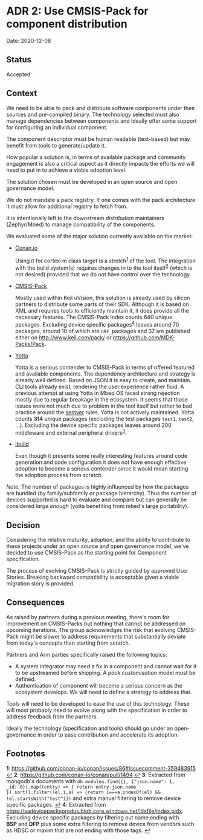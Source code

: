 # ADR 2: Use CMSIS-Pack for component distribution

Date: 2020-12-08

## Status

Accepted

## Context

We need to be able to pack and distribute software components under their
sources and pre-compiled binary. The technology selected must also manage
dependencies between components and ideally offer some support for configuring an
individual component.

The component descriptor must be human readable (text-based) but may benefit
from tools to generate/update it.

How popular a solution is, in terms of available package and community
engagement is also a critical aspect as it directly impacts the efforts we will
need to put in to achieve a viable adoption level.

The solution chosen must be developed in an open source and open governance
model.

We do not mandate a pack registry. If one comes with the pack architecture it
must allow for additional registry to fetch from.

It is intentionally left to the downstream _distribution_ maintainers
(Zephyr/Mbed) to manage compatibility of the components.

We evaluated some of the major solution currently available on the market:

- [Conan.io](conan.io)

  Using it for cortex-m class target is a stretch<sup id="a1">[1](#fn1)</sup>
  of the tool. The integration with the build system(s) requires changes in
  to the tool itself<sup id="a2">[2](#fn2)</sup> (which is not desired) provided that
  we do not have control over the technology.

- [CMSIS-Pack](https://arm-software.github.io/CMSIS_5/Pack/html/index.html)

  Mostly used within Keil uVision, this solution is already used by silicon partners
  to distribute some parts of their SDK. Although it is based on XML and
  requires tools to efficiently maintain it, it does provide all the necessary
  features. The CMSIS-Pack index counts 640 unique packages. Excluding device
  specific packages<sup id="a4">[4](#fn4)</sup> leaves around 70 packages,
  around 10 of which are `nRF_`packages and 37 are published either on
  http://www.keil.com/pack/ or https://github.com/MDK-Packs/Pack.

- [Yotta](https://yottabuild.org/)

  Yotta is a serious contender to CMSIS-Pack in terms of offered featured and
  available components. The dependency architecture and strategy is already
  well defined. Based on JSON it is easy to create, and maintain. CLI tools
  already exist, rendering the user experience rather fluid. A previous attempt
  at using Yotta in Mbed OS faced strong rejection mostly due to regular
  breakage in the ecosystem. It seems that those issues were not much due to
  problem in the tool itself but rather to bad practice around the
  [semver](semver.org) rules. Yotta is not actively maintained. Yotta counts
  __314__ unique packages (excluding the test packages `test1`, `test2`, …).
  Excluding the device specific packages leaves around 200 middleware and
  external peripheral drivers<sup id="a3">[3](#fn3)</sup>.

- [lbuild](https://github.com/modm-io/lbuild)

  Even though it presents some really interesting features around code
  generation and code configuration it does not have enough effective adoption
  to become a serious contender since it would mean starting the adoption
  process from scratch.

_Note:_ The number of packages is highly influenced by how the packages are
bundled (by family/subfamily or package hierarchy). Thus the number of devices
supported is hard to evaluate and compare but can generally be considered
_large enough_ (yotta benefiting from mbed's large portability).

## Decision

Considering the relative maturity, adoption, and the ability to contribute to
these projects under an open source and open governance model, we've decided to
use CMSIS-Pack as the starting point for Component specification.

The process of evolving CMSIS-Pack is strictly guided by approved User Stories​.
Breaking backward compatibility is acceptable given a viable migration story is
provided.

## Consequences

As raised by partners during a previous meeting,
there's room for improvement on CMSIS-Packs but nothing that cannot be
addressed on upcoming iterations. The group acknowledges the risk that evolving
CMSIS-Pack might be slower to address requirements that substantially deviate
from today's concepts than starting from scratch​.

Partners and Arm parties specifically raised the following topics:
- A system integrator may need a fix in a component and cannot wait for it to
  be upstreamed before shipping. A _pack customisation_ model must be defined.
- Authentication of component will become a serious concern as the ecosystem
  develops. We will need to define a strategy to address that.

Tools will need to be developed to ease the use of this technology. These
will most probably need to evolve along with the specification in order to
address feedback from the partners.

Ideally the technology (specification and tools) should go under an
open-governance in order to ease contribution and accelerate its adoption.

## Footnotes

<b id="fn1">1</b>: https://github.com/conan-io/conan/issues/86#issuecomment-359483915 [↩︎](#a1)
<b id="fn2">2</b>: https://github.com/conan-io/conan/pull/1494 [↩︎](#a2)
<b id="fn3">3</b>: Extracted from mongodb's documents with `db.modules.find({}, {"json.name": 1, _id: 0}).map((entry) => { return entry.json.name }).sort().filter((el,i,a) => {return i===a.indexOf(el) && !el.startsWith("test")})`
and extra manual filtering to remove device specific packages. [↩︎](#a3)
<b id="fn4">4</b>: Extracted from https://sadevicepacksprodus.blob.core.windows.net/idxfile/index.pidx.
Excluding device specific packages by filtering out name ending with **BSP** and **DFP** plus some
extra filtering to remove device from vendors such as HDSC or maxim that are not ending with those
tags. [↩︎](#a4)
